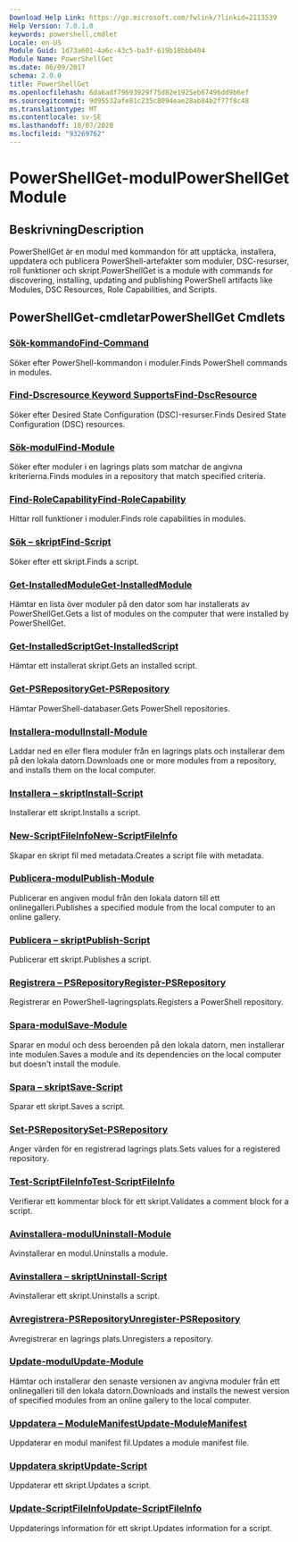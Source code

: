 ```yaml
---
Download Help Link: https://go.microsoft.com/fwlink/?linkid=2113539
Help Version: 7.0.1.0
keywords: powershell,cmdlet
Locale: en-US
Module Guid: 1d73a601-4a6c-43c5-ba3f-619b18bbb404
Module Name: PowerShellGet
ms.date: 06/09/2017
schema: 2.0.0
title: PowerShellGet
ms.openlocfilehash: 6da6adf79693929f75d82e1925eb67496dd9b6ef
ms.sourcegitcommit: 9d95532afe81c235c8094eae28ab84b2f77f8c48
ms.translationtype: MT
ms.contentlocale: sv-SE
ms.lasthandoff: 10/07/2020
ms.locfileid: "93269762"
---
```

# <span data-ttu-id="f04e3-103">PowerShellGet-modul</span><span class="sxs-lookup"><span data-stu-id="f04e3-103">PowerShellGet Module</span></span>

## <span data-ttu-id="f04e3-104">Beskrivning</span><span class="sxs-lookup"><span data-stu-id="f04e3-104">Description</span></span>

<span data-ttu-id="f04e3-105">PowerShellGet är en modul med kommandon för att upptäcka, installera, uppdatera och publicera PowerShell-artefakter som moduler, DSC-resurser, roll funktioner och skript.</span><span class="sxs-lookup"><span data-stu-id="f04e3-105">PowerShellGet is a module with commands for discovering, installing, updating and publishing PowerShell artifacts like Modules, DSC Resources, Role Capabilities, and Scripts.</span></span>

## <span data-ttu-id="f04e3-106">PowerShellGet-cmdletar</span><span class="sxs-lookup"><span data-stu-id="f04e3-106">PowerShellGet Cmdlets</span></span>

### [<span data-ttu-id="f04e3-107">Sök-kommando</span><span class="sxs-lookup"><span data-stu-id="f04e3-107">Find-Command</span></span>](Find-Command.md)
<span data-ttu-id="f04e3-108">Söker efter PowerShell-kommandon i moduler.</span><span class="sxs-lookup"><span data-stu-id="f04e3-108">Finds PowerShell commands in modules.</span></span>

### [<span data-ttu-id="f04e3-109">Find-Dscresource Keyword Supports</span><span class="sxs-lookup"><span data-stu-id="f04e3-109">Find-DscResource</span></span>](Find-DscResource.md)
<span data-ttu-id="f04e3-110">Söker efter Desired State Configuration (DSC)-resurser.</span><span class="sxs-lookup"><span data-stu-id="f04e3-110">Finds Desired State Configuration (DSC) resources.</span></span>

### [<span data-ttu-id="f04e3-111">Sök-modul</span><span class="sxs-lookup"><span data-stu-id="f04e3-111">Find-Module</span></span>](Find-Module.md)
<span data-ttu-id="f04e3-112">Söker efter moduler i en lagrings plats som matchar de angivna kriterierna.</span><span class="sxs-lookup"><span data-stu-id="f04e3-112">Finds modules in a repository that match specified criteria.</span></span>

### [<span data-ttu-id="f04e3-113">Find-RoleCapability</span><span class="sxs-lookup"><span data-stu-id="f04e3-113">Find-RoleCapability</span></span>](Find-RoleCapability.md)
<span data-ttu-id="f04e3-114">Hittar roll funktioner i moduler.</span><span class="sxs-lookup"><span data-stu-id="f04e3-114">Finds role capabilities in modules.</span></span>

### [<span data-ttu-id="f04e3-115">Sök – skript</span><span class="sxs-lookup"><span data-stu-id="f04e3-115">Find-Script</span></span>](Find-Script.md)
<span data-ttu-id="f04e3-116">Söker efter ett skript.</span><span class="sxs-lookup"><span data-stu-id="f04e3-116">Finds a script.</span></span>

### [<span data-ttu-id="f04e3-117">Get-InstalledModule</span><span class="sxs-lookup"><span data-stu-id="f04e3-117">Get-InstalledModule</span></span>](Get-InstalledModule.md)
<span data-ttu-id="f04e3-118">Hämtar en lista över moduler på den dator som har installerats av PowerShellGet.</span><span class="sxs-lookup"><span data-stu-id="f04e3-118">Gets a list of modules on the computer that were installed by PowerShellGet.</span></span>

### [<span data-ttu-id="f04e3-119">Get-InstalledScript</span><span class="sxs-lookup"><span data-stu-id="f04e3-119">Get-InstalledScript</span></span>](Get-InstalledScript.md)
<span data-ttu-id="f04e3-120">Hämtar ett installerat skript.</span><span class="sxs-lookup"><span data-stu-id="f04e3-120">Gets an installed script.</span></span>

### [<span data-ttu-id="f04e3-121">Get-PSRepository</span><span class="sxs-lookup"><span data-stu-id="f04e3-121">Get-PSRepository</span></span>](Get-PSRepository.md)
<span data-ttu-id="f04e3-122">Hämtar PowerShell-databaser.</span><span class="sxs-lookup"><span data-stu-id="f04e3-122">Gets PowerShell repositories.</span></span>

### [<span data-ttu-id="f04e3-123">Installera-modul</span><span class="sxs-lookup"><span data-stu-id="f04e3-123">Install-Module</span></span>](Install-Module.md)
<span data-ttu-id="f04e3-124">Laddar ned en eller flera moduler från en lagrings plats och installerar dem på den lokala datorn.</span><span class="sxs-lookup"><span data-stu-id="f04e3-124">Downloads one or more modules from a repository, and installs them on the local computer.</span></span>

### [<span data-ttu-id="f04e3-125">Installera – skript</span><span class="sxs-lookup"><span data-stu-id="f04e3-125">Install-Script</span></span>](Install-Script.md)
<span data-ttu-id="f04e3-126">Installerar ett skript.</span><span class="sxs-lookup"><span data-stu-id="f04e3-126">Installs a script.</span></span>

### [<span data-ttu-id="f04e3-127">New-ScriptFileInfo</span><span class="sxs-lookup"><span data-stu-id="f04e3-127">New-ScriptFileInfo</span></span>](New-ScriptFileInfo.md)
<span data-ttu-id="f04e3-128">Skapar en skript fil med metadata.</span><span class="sxs-lookup"><span data-stu-id="f04e3-128">Creates a script file with metadata.</span></span>

### [<span data-ttu-id="f04e3-129">Publicera-modul</span><span class="sxs-lookup"><span data-stu-id="f04e3-129">Publish-Module</span></span>](Publish-Module.md)
<span data-ttu-id="f04e3-130">Publicerar en angiven modul från den lokala datorn till ett onlinegalleri.</span><span class="sxs-lookup"><span data-stu-id="f04e3-130">Publishes a specified module from the local computer to an online gallery.</span></span>

### [<span data-ttu-id="f04e3-131">Publicera – skript</span><span class="sxs-lookup"><span data-stu-id="f04e3-131">Publish-Script</span></span>](Publish-Script.md)
<span data-ttu-id="f04e3-132">Publicerar ett skript.</span><span class="sxs-lookup"><span data-stu-id="f04e3-132">Publishes a script.</span></span>

### [<span data-ttu-id="f04e3-133">Registrera – PSRepository</span><span class="sxs-lookup"><span data-stu-id="f04e3-133">Register-PSRepository</span></span>](Register-PSRepository.md)
<span data-ttu-id="f04e3-134">Registrerar en PowerShell-lagringsplats.</span><span class="sxs-lookup"><span data-stu-id="f04e3-134">Registers a PowerShell repository.</span></span>

### [<span data-ttu-id="f04e3-135">Spara-modul</span><span class="sxs-lookup"><span data-stu-id="f04e3-135">Save-Module</span></span>](Save-Module.md)
<span data-ttu-id="f04e3-136">Sparar en modul och dess beroenden på den lokala datorn, men installerar inte modulen.</span><span class="sxs-lookup"><span data-stu-id="f04e3-136">Saves a module and its dependencies on the local computer but doesn't install the module.</span></span>

### [<span data-ttu-id="f04e3-137">Spara – skript</span><span class="sxs-lookup"><span data-stu-id="f04e3-137">Save-Script</span></span>](Save-Script.md)
<span data-ttu-id="f04e3-138">Sparar ett skript.</span><span class="sxs-lookup"><span data-stu-id="f04e3-138">Saves a script.</span></span>

### [<span data-ttu-id="f04e3-139">Set-PSRepository</span><span class="sxs-lookup"><span data-stu-id="f04e3-139">Set-PSRepository</span></span>](Set-PSRepository.md)
<span data-ttu-id="f04e3-140">Anger värden för en registrerad lagrings plats.</span><span class="sxs-lookup"><span data-stu-id="f04e3-140">Sets values for a registered repository.</span></span>

### [<span data-ttu-id="f04e3-141">Test-ScriptFileInfo</span><span class="sxs-lookup"><span data-stu-id="f04e3-141">Test-ScriptFileInfo</span></span>](Test-ScriptFileInfo.md)
<span data-ttu-id="f04e3-142">Verifierar ett kommentar block för ett skript.</span><span class="sxs-lookup"><span data-stu-id="f04e3-142">Validates a comment block for a script.</span></span>

### [<span data-ttu-id="f04e3-143">Avinstallera-modul</span><span class="sxs-lookup"><span data-stu-id="f04e3-143">Uninstall-Module</span></span>](Uninstall-Module.md)
<span data-ttu-id="f04e3-144">Avinstallerar en modul.</span><span class="sxs-lookup"><span data-stu-id="f04e3-144">Uninstalls a module.</span></span>

### [<span data-ttu-id="f04e3-145">Avinstallera – skript</span><span class="sxs-lookup"><span data-stu-id="f04e3-145">Uninstall-Script</span></span>](Uninstall-Script.md)
<span data-ttu-id="f04e3-146">Avinstallerar ett skript.</span><span class="sxs-lookup"><span data-stu-id="f04e3-146">Uninstalls a script.</span></span>

### [<span data-ttu-id="f04e3-147">Avregistrera-PSRepository</span><span class="sxs-lookup"><span data-stu-id="f04e3-147">Unregister-PSRepository</span></span>](Unregister-PSRepository.md)
<span data-ttu-id="f04e3-148">Avregistrerar en lagrings plats.</span><span class="sxs-lookup"><span data-stu-id="f04e3-148">Unregisters a repository.</span></span>

### [<span data-ttu-id="f04e3-149">Update-modul</span><span class="sxs-lookup"><span data-stu-id="f04e3-149">Update-Module</span></span>](Update-Module.md)
<span data-ttu-id="f04e3-150">Hämtar och installerar den senaste versionen av angivna moduler från ett onlinegalleri till den lokala datorn.</span><span class="sxs-lookup"><span data-stu-id="f04e3-150">Downloads and installs the newest version of specified modules from an online gallery to the local computer.</span></span>

### [<span data-ttu-id="f04e3-151">Uppdatera – ModuleManifest</span><span class="sxs-lookup"><span data-stu-id="f04e3-151">Update-ModuleManifest</span></span>](Update-ModuleManifest.md)
<span data-ttu-id="f04e3-152">Uppdaterar en modul manifest fil.</span><span class="sxs-lookup"><span data-stu-id="f04e3-152">Updates a module manifest file.</span></span>

### [<span data-ttu-id="f04e3-153">Uppdatera skript</span><span class="sxs-lookup"><span data-stu-id="f04e3-153">Update-Script</span></span>](Update-Script.md)
<span data-ttu-id="f04e3-154">Uppdaterar ett skript.</span><span class="sxs-lookup"><span data-stu-id="f04e3-154">Updates a script.</span></span>

### [<span data-ttu-id="f04e3-155">Update-ScriptFileInfo</span><span class="sxs-lookup"><span data-stu-id="f04e3-155">Update-ScriptFileInfo</span></span>](Update-ScriptFileInfo.md)
<span data-ttu-id="f04e3-156">Uppdaterings information för ett skript.</span><span class="sxs-lookup"><span data-stu-id="f04e3-156">Updates information for a script.</span></span>

